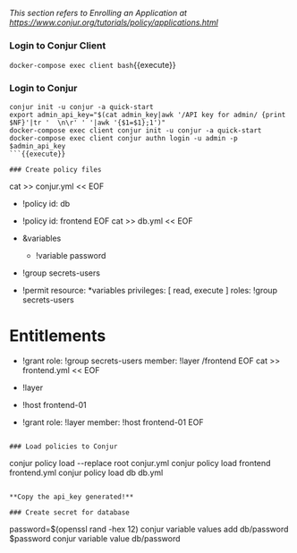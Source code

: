 _This section refers to *Enrolling an Application* at https://www.conjur.org/tutorials/policy/applications.html_

### Login to Conjur Client
`docker-compose exec client bash`{{execute}}

### Login to Conjur
```
conjur init -u conjur -a quick-start
export admin_api_key="$(cat admin_key|awk '/API key for admin/ {print $NF}'|tr '  \n\r' ' '|awk '{$1=$1};1')"
docker-compose exec client conjur init -u conjur -a quick-start
docker-compose exec client conjur authn login -u admin -p $admin_api_key
```{{execute}}

### Create policy files
```
cat >> conjur.yml << EOF
- !policy
  id: db

- !policy
  id: frontend
EOF
cat >> db.yml << EOF
- &variables
  - !variable password

- !group secrets-users

- !permit
  resource: *variables
  privileges: [ read, execute ]
  roles: !group secrets-users

# Entitlements
- !grant
  role: !group secrets-users
  member: !layer /frontend
EOF
cat >> frontend.yml << EOF
- !layer

- !host frontend-01

- !grant
  role: !layer
  member: !host frontend-01
EOF
  
```{{execute}}

### Load policies to Conjur

```
conjur policy load --replace root conjur.yml
conjur policy load frontend frontend.yml
conjur policy load db db.yml
```{{execute}}

**Copy the api_key generated!**

### Create secret for database
```
password=$(openssl rand -hex 12)
conjur variable values add db/password $password
conjur variable value db/password
```{{execute}}
